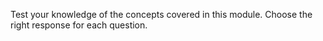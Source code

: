 Test your knowledge of the concepts covered in this module. Choose the right response for each question.
